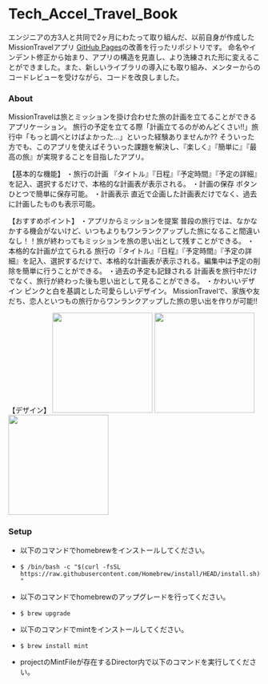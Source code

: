 # Tech_Accel_Travel_Book
エンジニアの方3人と共同で2ヶ月にわたって取り組んだ、以前自身が作成したMissionTravelアプリ [GitHub Pages]([https://pages.github.com/](https://github.com/MayuYonezu/TravelBook))の改善を行ったリポジトリです。
命名やインデント修正から始まり、アプリの構造を見直し、より洗練された形に変えることができました。また、新しいライブラリの導入にも取り組み、メンターからのコードレビューを受けながら、コードを改良しました。

### About
MissionTravelは旅とミッションを掛け合わせた旅の計画を立てることができるアプリケーション。
旅行の予定を立てる際「計画立てるのがめんどくさい!!」旅行中「もっと調べとけばよかった…」といった経験ありませんか??
そういった方でも、このアプリを使えばそういった課題を解決し、『楽しく』『簡単に』『最高の旅』が実現することを目指したアプリ。

【基本的な機能】
・旅行の計画
『タイトル』『日程』『予定時間』『予定の詳細』を記入、選択するだけで、本格的な計画表が表示される。
・計画の保存
ボタンひとつで簡単に保存可能。
・計画表示
直近で企画した計画表だけでなく、過去に計画したものも表示可能。

【おすすめポイント】
・アプリからミッションを提案
普段の旅行では、なかなかする機会がないけど、いつもよりもワンランクアップした旅になること間違いなし！！旅が終わってもミッションを旅の思い出として残すことができる。
・本格的な計画が立てられる
旅行の『タイトル』『日程』『予定時間』『予定の詳細』を記入、選択するだけで、本格的な計画表が表示される。編集中は予定の削除を簡単に行うことができる。
・過去の予定も記録される
計画表を旅行中だけでなく、旅行が終わった後も思い出として見ることができる。
・かわいいデザイン
ピンクと白を基調とした可愛らしいデザイン。
MissionTravelで、家族や友だち、恋人といつもの旅行からワンランクアップした旅の思い出を作りが可能!!

【デザイン】
<img src="https://github.com/MayuYonezu/Tech_Accel_Travel_Book/assets/89147867/b6c2398b-1800-4543-958c-f4a498b49c87" width="200">
<img src="https://github.com/MayuYonezu/Tech_Accel_Travel_Book/assets/89147867/fb91f674-8cae-4579-b479-3c9b0b4798ac" width="200">
<img src="https://github.com/MayuYonezu/Tech_Accel_Travel_Book/assets/89147867/c06a86c3-3255-41e2-82a3-2a0722885402" width="200">

### Setup
- 以下のコマンドでhomebrewをインストールしてください。
 - `$ /bin/bash -c "$(curl -fsSL https://raw.githubusercontent.com/Homebrew/install/HEAD/install.sh)"`

- 以下のコマンドでhomebrewのアップグレードを行ってください。
 - `$ brew upgrade`

- 以下のコマンドでmintをインストールしてください。
 - `$ brew install mint`

- projectのMintFileが存在するDirector内で以下のコマンドを実行してください。
